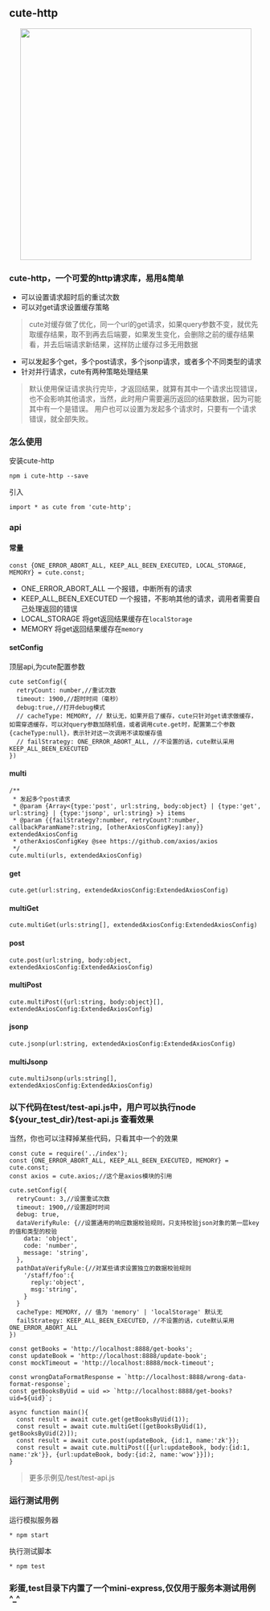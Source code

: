 ## cute-http
<p align="center">
  <a href="#">
    <img width="460" src="https://raw.githubusercontent.com/fantasticsoul/static/master/img/cute-http.png">
  </a>
</p>

### cute-http，一个可爱的http请求库，易用&简单
* 可以设置请求超时后的重试次数
* 可以对get请求设置缓存策略
>cute对缓存做了优化，同一个url的get请求，如果query参数不变，就优先取缓存结果，取不到再去后端要，如果发生变化，会删除之前的缓存结果看，并去后端请求新结果，这样防止缓存过多无用数据
* 可以发起多个get，多个post请求，多个jsonp请求，或者多个不同类型的请求
* 针对并行请求，cute有两种策略处理结果
> 默认使用保证请求执行完毕，才返回结果，就算有其中一个请求出现错误，也不会影响其他请求，当然，此时用户需要遍历返回的结果数据，因为可能其中有一个是错误。
> 用户也可以设置为发起多个请求时，只要有一个请求错误，就全部失败。


### 怎么使用
安装cute-http
```
npm i cute-http --save
```
引入
```
import * as cute from 'cute-http';
```

### api
#### 常量
```
const {ONE_ERROR_ABORT_ALL, KEEP_ALL_BEEN_EXECUTED, LOCAL_STORAGE, MEMORY} = cute.const;
```
* ONE_ERROR_ABORT_ALL 一个报错，中断所有的请求
* KEEP_ALL_BEEN_EXECUTED 一个报错，不影响其他的请求，调用者需要自己处理返回的错误
* LOCAL_STORAGE 将get返回结果缓存在`localStorage`
* MEMORY 将get返回结果缓存在`memory`

#### setConfig
顶层api,为cute配置参数
```
cute setConfig({
  retryCount: number,//重试次数
  timeout: 1900,//超时时间（毫秒）
  debug:true,//打开debug模式
  // cacheType: MEMORY, // 默认无，如果开启了缓存，cute只针对get请求做缓存，如需穿透缓存，可以对query参数加随机值，或者调用cute.get时，配置第二个参数{cacheType:null}，表示针对这一次调用不读取缓存值
  // failStrategy: ONE_ERROR_ABORT_ALL, //不设置的话，cute默认采用KEEP_ALL_BEEN_EXECUTED
})
```
#### multi
```
/**
 * 发起多个post请求
 * @param {Array<{type:'post', url:string, body:object} | {type:'get', url:string} | {type:'jsonp', url:string} >} items 
 * @param {{failStrategy?:number, retryCount?:number, callbackParamName?:string, [otherAxiosConfigKey]:any}} extendedAxiosConfig 
 * otherAxiosConfigKey @see https://github.com/axios/axios
 */
cute.multi(urls, extendedAxiosConfig)
```
#### get
```
cute.get(url:string, extendedAxiosConfig:ExtendedAxiosConfig)
```
#### multiGet
```
cute.multiGet(urls:string[], extendedAxiosConfig:ExtendedAxiosConfig)
```
#### post
```
cute.post(url:string, body:object, extendedAxiosConfig:ExtendedAxiosConfig)
```
#### multiPost
```
cute.multiPost({url:string, body:object}[], extendedAxiosConfig:ExtendedAxiosConfig)
```
#### jsonp
```
cute.jsonp(url:string, extendedAxiosConfig:ExtendedAxiosConfig)
```
#### multiJsonp
```
cute.multiJsonp(urls:string[], extendedAxiosConfig:ExtendedAxiosConfig)
```

### 以下代码在test/test-api.js中，用户可以执行node ${your_test_dir}/test-api.js 查看效果
当然，你也可以注释掉某些代码，只看其中一个的效果
```
const cute = require('../index');
const {ONE_ERROR_ABORT_ALL, KEEP_ALL_BEEN_EXECUTED, MEMORY} = cute.const;
const axios = cute.axios;//这个是axios模块的引用

cute.setConfig({
  retryCount: 3,//设置重试次数
  timeout: 1900,//设置超时时间
  debug: true,
  dataVerifyRule: {//设置通用的响应数据校验规则，只支持校验json对象的第一层key的值和类型的校验
    data: 'object',
    code: 'number',
    message: 'string',
  },
  pathDataVerifyRule:{//对某些请求设置独立的数据校验规则
    '/staff/foo':{
      reply:'object',
      msg:'string',
    }
  }
  cacheType: MEMORY, // 值为 'memory' | 'localStorage' 默认无
  failStrategy: KEEP_ALL_BEEN_EXECUTED, //不设置的话，cute默认采用ONE_ERROR_ABORT_ALL
})

const getBooks = 'http://localhost:8888/get-books';
const updateBook = 'http://localhost:8888/update-book';
const mockTimeout = 'http://localhost:8888/mock-timeout';

const wrongDataFormatResponse = `http://localhost:8888/wrong-data-format-response`;
const getBooksByUid = uid => `http://localhost:8888/get-books?uid=${uid}`;

async function main(){
  const result = await cute.get(getBooksByUid(1));
  const result = await cute.multiGet([getBooksByUid(1), getBooksByUid(2)]);
  const result = await cute.post(updateBook, {id:1, name:'zk'});
  const result = await cute.multiPost([{url:updateBook, body:{id:1, name:'zk'}}, {url:updateBook, body:{id:2, name:'wow'}}]);
}

```
>更多示例见/test/test-api.js

### 运行测试用例
运行模拟服务器
```
* npm start
```
执行测试脚本
```
* npm test
```

### 彩蛋,test目录下内置了一个mini-express,仅仅用于服务本测试用例^_^
